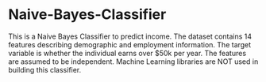 # Naive-Bayes-Classifier
This is a Naive Bayes Classifier to predict income. 
The dataset contains 14 features describing demographic and employment information. 
The target variable is whether the individual earns over $50k per year. 
The features are assumed to be independent. 
Machine Learning libraries are NOT used in building this classifier. 
